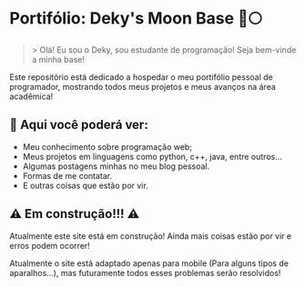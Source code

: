 
# Portifólio: Deky's Moon Base 🚀🌕

>\> Olá! Eu sou o Deky, sou estudante de programação! Seja bem-vinde a minha base!

Este repositório está dedicado a hospedar o meu portifólio pessoal de programador, mostrando todos meus projetos e meus avanços na área acadêmica!

## 📢 Aqui você poderá ver:
- Meu conhecimento sobre programação web;
- Meus projetos em linguagens como python, c++, java, entre outros...
- Algumas postagens minhas no meu blog pessoal.
- Formas de me contatar.
- E outras coisas que estão por vir.

## ⚠️ Em construção!!! ⚠️
Atualmente este site está em construção! Ainda mais coisas estão por vir e erros podem ocorrer!

Atualmente o site está adaptado apenas para mobile (Para alguns tipos de aparalhos...), mas futuramente todos esses problemas serão resolvidos!
